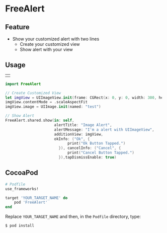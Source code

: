 # FreeAlert

## Feature
* Show your customized alert with two lines
  * Create your customized view
  * Show alert with your view
  
  
  
## Usage

<table>
  <tr>
    <td> </td>
  </tr>
</table>

```swift
import FreeAlert

// Create Customized View
let imgView = UIImageView.init(frame: CGRect(x: 0, y: 0, width: 300, height: 150))
imgView.contentMode = .scaleAspectFit
imgView.image = UIImage.init(named: "test")

// Show Alert
FreeAlert.shared.show(in: self,
                      alertTitle: "Image Alert",
                      alertMessage: "I'm a alert with UIImageView",
                      additionView: imgView,
                      okInfo: ("Ok", {
                            print("Ok Button Tapped.")
                        }), cancelInfo: ("Cancel", {
                            print("Cancel Button Tapped.")
                        }),tapDismissEnable: true)
```

## CocoaPod

```ruby
# Podfile
use_frameworks!

target 'YOUR_TARGET_NAME' do
    pod 'FreeAlert'
end

```

Replace `YOUR_TARGET_NAME` and then, in the `Podfile` directory, type:

```bash
$ pod install
```
